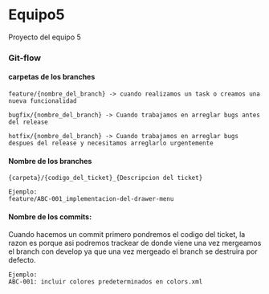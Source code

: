 # Equipo5
Proyecto del equipo 5

### Git-flow
#### carpetas de los branches
```
feature/{nombre_del_branch} -> cuando realizamos un task o creamos una nueva funcionalidad

bugfix/{nombre_del_branch} -> Cuando trabajamos en arreglar bugs antes del release

hotfix/{nombre_del_branch} -> Cuando trabajamos en arreglar bugs despues del release y necesitamos arreglarlo urgentemente
```

#### Nombre de los branches
```
{carpeta}/{codigo_del_ticket}_{Descripcion del ticket}

Ejemplo: 
feature/ABC-001_implementacion-del-drawer-menu
```

#### Nombre de los commits:
Cuando hacemos un commit primero pondremos el codigo del ticket, la razon es porque asi podremos trackear de donde viene una vez mergeamos el branch con develop ya que una vez mergeado el branch se destruira por defecto.
```
Ejemplo:
ABC-001: incluir colores predeterminados en colors.xml
```



